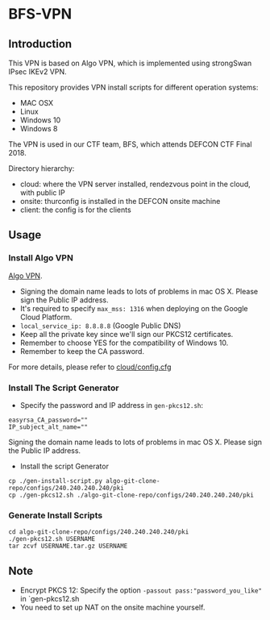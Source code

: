 # BFS-VPN

## Introduction

This VPN is based on Algo VPN, which is implemented using strongSwan IPsec IKEv2 VPN.

This repository provides VPN install scripts for different operation systems:

- MAC OSX
- Linux
- Windows 10
- Windows 8

The VPN is used in our CTF team, BFS, which attends DEFCON CTF Final 2018.

Directory hierarchy:
- cloud: where the VPN server installed, rendezvous point in the cloud, with public IP
- onsite: thurconfig is installed in the DEFCON onsite machine
- client: the config is for the clients

## Usage

### Install Algo VPN

[Algo VPN](https://github.com/trailofbits/algo).

- Signing the domain name leads to lots of problems in mac OS X. Please sign the Public IP address.
- It's required to specify `max_mss: 1316` when deploying on the Google Cloud Platform.
- `local_service_ip: 8.8.8.8` (Google Public DNS)
- Keep all the private key since we'll sign our PKCS12 certificates.
- Remember to choose YES for the compatibility of Windows 10.
- Remember to keep the CA password.

For more details, please refer to [cloud/config.cfg](cloud/config.cfg)

### Install The Script Generator

- Specify the password and IP address in `gen-pkcs12.sh`:
```
easyrsa_CA_password=""
IP_subject_alt_name=""
```

Signing the domain name leads to lots of problems in mac OS X. Please sign the Public IP address.

- Install the script Generator
```
cp ./gen-install-script.py algo-git-clone-repo/configs/240.240.240.240/pki
cp ./gen-pkcs12.sh ./algo-git-clone-repo/configs/240.240.240.240/pki
```

### Generate Install Scripts

```
cd algo-git-clone-repo/configs/240.240.240.240/pki
./gen-pkcs12.sh USERNAME
tar zcvf USERNAME.tar.gz USERNAME
```

## Note

- Encrypt PKCS 12: Specify the option `-passout pass:"password_you_like"` in `gen-pkcs12.sh
- You need to set up NAT on the onsite machine yourself.
